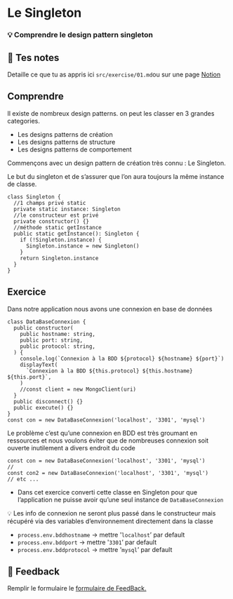 # Le Singleton

### 💡 Comprendre le design pattern singleton

## 📝 Tes notes

Detaille ce que tu as appris ici
`src/exercise/01.md`ou sur une page [Notion](https://go.mikecodeur.com/course-notes-template)

## Comprendre

Il existe de nombreux design patterns. on peut les classer en 3 grandes
categories.

- Les designs patterns de création
- Les designs patterns de structure
- Les designs patterns de comportement

Commençons avec un design pattern de création très connu : Le Singleton.

Le but du singleton et de s’assurer que l’on aura toujours la même instance de
classe.

```tsx
class Singleton {
  //1 champs privé static
  private static instance: Singleton
  //le constructeur est privé
  private constructor() {}
  //méthode static getInstance
  public static getInstance(): Singleton {
    if (!Singleton.instance) {
      Singleton.instance = new Singleton()
    }
    return Singleton.instance
  }
}
```

## Exercice

Dans notre application nous avons une connexion en base de données

```tsx
class DataBaseConnexion {
  public constructor(
    public hostname: string,
    public port: string,
    public protocol: string,
  ) {
    console.log(`Connexion à la BDD ${protocol} ${hostname} ${port}`)
    displayText(
      `Connexion à la BDD ${this.protocol} ${this.hostname} ${this.port}`,
    )
    //const client = new MongoClient(uri)
  }
  public disconnect() {}
  public execute() {}
}
const con = new DataBaseConnexion('localhost', '3301', 'mysql')
```

Le problème c’est qu’une connexion en BDD est très groumant en ressources et
nous voulons éviter que de nombreuses connexion soit ouverte inutilement a
divers endroit du code

```tsx
const con = new DataBaseConnexion('localhost', '3301', 'mysql')
//
const con2 = new DataBaseConnexion('localhost', '3301', 'mysql')
// etc ...
```

- Dans cet exercice converti cette classe en Singleton pour que l’application ne
  puisse avoir qu’une seul instance de `DataBaseConnexion`


💡 Les info de connexion ne seront plus passé dans le constructeur mais récupéré via des variables d’environnement directement dans la classe



- `process.env.bddhostname` → mettre '`localhost`’ par default
- `process.env.bddport` → mettre '`3301`’ par default
- `process.env.bddprotocol` → mettre '`mysql`’ par default

## 🐜 Feedback

Remplir le formulaire le
[formulaire de FeedBack.](https://go.mikecodeur.com/cours-react-avis?entry.1912869708=TypeScript%20PRO&entry.1430994900=5.Les%20Patterns&entry.533578441=01%20Singleton)
